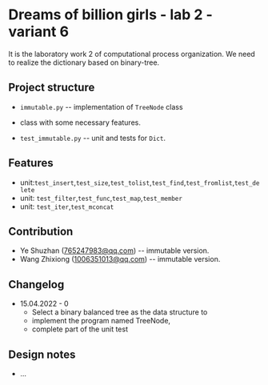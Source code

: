 # Dreams of billion girls - lab 2 - variant 6

It is the laboratory work 2 of computational process organization.
We need to realize the dictionary based on binary-tree.

## Project structure

- `immutable.py` -- implementation of `TreeNode` class
- class with some necessary features.

- `test_immutable.py` -- unit and tests for `Dict`.

## Features

- unit:`test_insert`,`test_size`,`test_tolist`,`test_find`,`test_fromlist`,`test_delete`
- unit: `test_filter`,`test_func`,`test_map`,`test_member`
- unit: `test_iter`,`test_mconcat`

## Contribution

- Ye Shuzhan (765247983@qq.com) -- immutable version.
- Wang Zhixiong (1006351013@qq.com) -- immutable version.

## Changelog

- 15.04.2022 - 0
  - Select a binary balanced tree as the data structure to
  - implement the program named TreeNode,
  - complete part of the unit test

## Design notes

- ...
